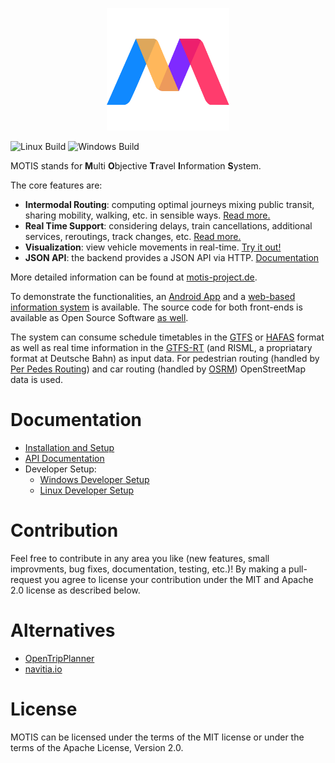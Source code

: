 <p align="center"><img src="logo.svg" width="196" height="196"></p>

![Linux Build](https://github.com/motis-project/motis/workflows/Linux%20Build/badge.svg)
![Windows Build](https://github.com/motis-project/motis/workflows/Windows%20Build/badge.svg)

MOTIS stands for **M**ulti **O**bjective **T**ravel **I**nformation **S**ystem.

The core features are:

  - **Intermodal Routing**: computing optimal journeys mixing public transit, sharing mobility, walking, etc. in sensible ways. [Read more.](https://motis-project.de/docs/features/routing.html)
  - **Real Time Support**: considering delays, train cancellations, additional services, reroutings, track changes, etc. [Read more.](https://motis-project.de/docs/features/realtime.html#real-time-support)
  - **Visualization**: view vehicle movements in real-time. [Try it out!](https://demo.motis-project.de/public/)
  - **JSON API**: the backend provides a JSON API via HTTP. [Documentation](https://motis-project.de/docs/api/)
  
More detailed information can be found at [motis-project.de](https://motis-project.de).

To demonstrate the functionalities, an [Android App](https://play.google.com/store/apps/details?id=de.motis_project.app2) and a [web-based information system](https://demo.motis-project.de/) is available. The source code for both front-ends is available as Open Source Software [as well](https://github.com/motis-project/motis/tree/master/scripts).

The system can consume schedule timetables in the [GTFS](https://developers.google.com/transit/gtfs/) or [HAFAS](https://www.fahrplanfelder.ch/fileadmin/fap_daten_test/hrdf.pdf) format as well as real time information in the [GTFS-RT](https://developers.google.com/transit/gtfs-realtime/reference) (and RISML, a propriatary format at Deutsche Bahn) as input data. For pedestrian routing (handled by [Per Pedes Routing](https://github.com/motis-project/ppr)) and car routing (handled by [OSRM](https://github.com/Project-OSRM/osrm-backend)) OpenStreetMap data is used.

# Documentation

  - [Installation and Setup](https://motis-project.de/docs/install)
  - [API Documentation](https://motis-project.de/api/)
  - Developer Setup:
    - [Windows Developer Setup](https://github.com/motis-project/motis/wiki/Windows-Developer-Setup)
    - [Linux Developer Setup](https://github.com/motis-project/motis/wiki/Linux-Developer-Setup)

# Contribution

Feel free to contribute in any area you like (new features, small improvments, bug fixes, documentation, testing, etc.)!
By making a pull-request you agree to license your contribution under the MIT and Apache 2.0 license as described below.

# Alternatives

  - [OpenTripPlanner](https://www.opentripplanner.org/)
  - [navitia.io](https://github.com/CanalTP/navitia)

# License

MOTIS can be licensed under the terms of the MIT license or under the terms of the Apache License, Version 2.0.
